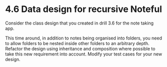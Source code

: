 # 4.6 Data design for recursive Noteful

Consider the class design that you created in drill 3.6 for the note taking app. 

This time around, in addition to notes being organised into folders, you need to allow folders to be nested inside other folders to an arbitrary depth. Refactor the design using inheritance and composition where possible to take this new requirement into account. Modify your test cases for your new design.